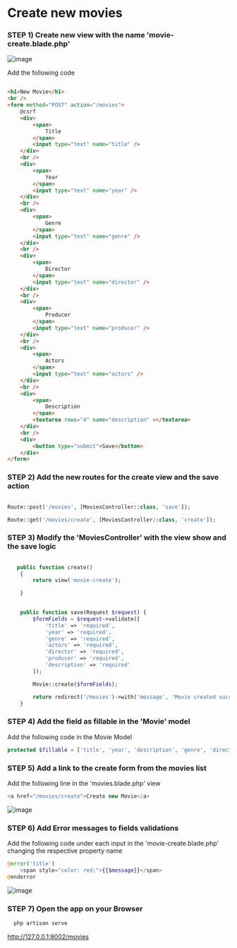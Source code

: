 # Create new movies

### STEP 1) Create new view with the name 'movie-create.blade.php'

![image](https://user-images.githubusercontent.com/31894600/194692288-50aa2ea8-5ac2-4a28-9d92-529a91985a27.png)

Add the following code

```html

<h1>New Movie</h1>
<br />
<form method="POST" action="/movies">
    @csrf
    <div>
        <span>
            Title
        </span>
        <input type="text" name="title" />
    </div>
    <br />
    <div>
        <span>
            Year
        </span>
        <input type="text" name="year" />
    </div>
    <br />
    <div>
        <span>
            Genre
        </span>
        <input type="text" name="genre" />
    </div>
    <br />
    <div>
        <span>
            Director
        </span>
        <input type="text" name="director" />
    </div>
    <br />
    <div>
        <span>
            Producer
        </span>
        <input type="text" name="producer" />
    </div>
    <br />
    <div>
        <span>
            Actors
        </span>
        <input type="text" name="actors" />
    </div>
    <br />
    <div>
        <span>
            Description
        </span>
        <textarea rows="4" name="description" ></textarea>
    </div>
    <br />
    <div>
        <button type="submit">Save</button>
    </div>
</form>

```

### STEP 2) Add the new routes for the create view and the save action

```php

Route::post('/movies', [MoviesController::class, 'save']);

Route::get('/movies/create', [MoviesController::class, 'create']);

```

### STEP 3) Modify the 'MoviesController' with the view show and the save logic


```php

   public function create()
    {
        return view('movie-create');

    }

  
    public function save(Request $request) {
        $formFields = $request->validate([
            'title' => 'required',
            'year' => 'required',
            'genre' => 'required',
            'actors' => 'required',
            'director' => 'required',
            'producer' => 'required',
            'description' => 'required'
        ]);

        Movie::create($formFields);

        return redirect('/movies')->with('message', 'Movie created successfully!');
    }
```

### STEP 4) Add the field as fillable in the 'Movie' model

Add the following code in the Movie Model

```php
protected $fillable = ['title', 'year', 'description', 'genre', 'director', 'producer', 'actors'];
```

### STEP 5) Add a link to the create form from the movies list

Add the following line in the 'movies.blade.php' view

```php
<a href="/movies/create">Create new Movie</a>
```

![image](https://user-images.githubusercontent.com/31894600/194693808-6cca3ed9-c834-4338-b6e9-ba8e3059d1f2.png)


### STEP 6) Add Error messages to fields validations

Add the following code under each input in the 'movie-create.blade.php' changing the respective property name

```php
@error('title')
    <span style="color: red;">{{$message}}</span>
@enderror
```

![image](https://user-images.githubusercontent.com/31894600/194712355-185adc72-c6ab-40db-8850-02f4821f9d47.png)


### STEP 7) Open the app on your Browser

```bash
  php artisan serve
```

 http://127.0.0.1:8002/movies

